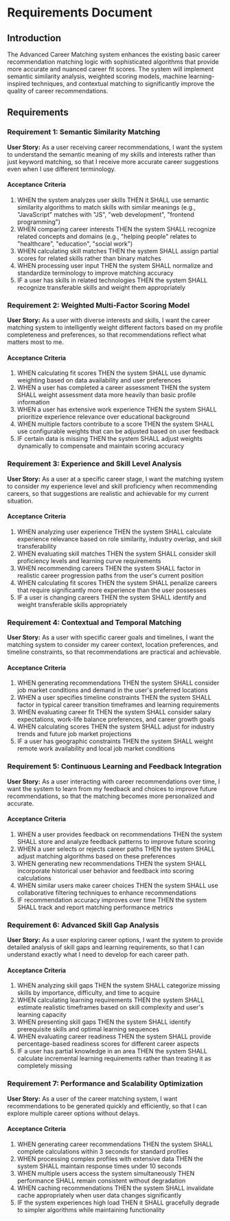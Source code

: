 # Requirements Document

## Introduction

The Advanced Career Matching system enhances the existing basic career recommendation matching logic with sophisticated algorithms that provide more accurate and nuanced career fit scores. The system will implement semantic similarity analysis, weighted scoring models, machine learning-inspired techniques, and contextual matching to significantly improve the quality of career recommendations.

## Requirements

### Requirement 1: Semantic Similarity Matching

**User Story:** As a user receiving career recommendations, I want the system to understand the semantic meaning of my skills and interests rather than just keyword matching, so that I receive more accurate career suggestions even when I use different terminology.

#### Acceptance Criteria

1. WHEN the system analyzes user skills THEN it SHALL use semantic similarity algorithms to match skills with similar meanings (e.g., "JavaScript" matches with "JS", "web development", "frontend programming")
2. WHEN comparing career interests THEN the system SHALL recognize related concepts and domains (e.g., "helping people" relates to "healthcare", "education", "social work")
3. WHEN calculating skill matches THEN the system SHALL assign partial scores for related skills rather than binary matches
4. WHEN processing user input THEN the system SHALL normalize and standardize terminology to improve matching accuracy
5. IF a user has skills in related technologies THEN the system SHALL recognize transferable skills and weight them appropriately

### Requirement 2: Weighted Multi-Factor Scoring Model

**User Story:** As a user with diverse interests and skills, I want the career matching system to intelligently weight different factors based on my profile completeness and preferences, so that recommendations reflect what matters most to me.

#### Acceptance Criteria

1. WHEN calculating fit scores THEN the system SHALL use dynamic weighting based on data availability and user preferences
2. WHEN a user has completed a career assessment THEN the system SHALL weight assessment data more heavily than basic profile information
3. WHEN a user has extensive work experience THEN the system SHALL prioritize experience relevance over educational background
4. WHEN multiple factors contribute to a score THEN the system SHALL use configurable weights that can be adjusted based on user feedback
5. IF certain data is missing THEN the system SHALL adjust weights dynamically to compensate and maintain scoring accuracy

### Requirement 3: Experience and Skill Level Analysis

**User Story:** As a user at a specific career stage, I want the matching system to consider my experience level and skill proficiency when recommending careers, so that suggestions are realistic and achievable for my current situation.

#### Acceptance Criteria

1. WHEN analyzing user experience THEN the system SHALL calculate experience relevance based on role similarity, industry overlap, and skill transferability
2. WHEN evaluating skill matches THEN the system SHALL consider skill proficiency levels and learning curve requirements
3. WHEN recommending careers THEN the system SHALL factor in realistic career progression paths from the user's current position
4. WHEN calculating fit scores THEN the system SHALL penalize careers that require significantly more experience than the user possesses
5. IF a user is changing careers THEN the system SHALL identify and weight transferable skills appropriately

### Requirement 4: Contextual and Temporal Matching

**User Story:** As a user with specific career goals and timelines, I want the matching system to consider my career context, location preferences, and timeline constraints, so that recommendations are practical and achievable.

#### Acceptance Criteria

1. WHEN generating recommendations THEN the system SHALL consider job market conditions and demand in the user's preferred locations
2. WHEN a user specifies timeline constraints THEN the system SHALL factor in typical career transition timeframes and learning requirements
3. WHEN evaluating career fit THEN the system SHALL consider salary expectations, work-life balance preferences, and career growth goals
4. WHEN calculating scores THEN the system SHALL adjust for industry trends and future job market projections
5. IF a user has geographic constraints THEN the system SHALL weight remote work availability and local job market conditions

### Requirement 5: Continuous Learning and Feedback Integration

**User Story:** As a user interacting with career recommendations over time, I want the system to learn from my feedback and choices to improve future recommendations, so that the matching becomes more personalized and accurate.

#### Acceptance Criteria

1. WHEN a user provides feedback on recommendations THEN the system SHALL store and analyze feedback patterns to improve future scoring
2. WHEN a user selects or rejects career paths THEN the system SHALL adjust matching algorithms based on these preferences
3. WHEN generating new recommendations THEN the system SHALL incorporate historical user behavior and feedback into scoring calculations
4. WHEN similar users make career choices THEN the system SHALL use collaborative filtering techniques to enhance recommendations
5. IF recommendation accuracy improves over time THEN the system SHALL track and report matching performance metrics

### Requirement 6: Advanced Skill Gap Analysis

**User Story:** As a user exploring career options, I want the system to provide detailed analysis of skill gaps and learning requirements, so that I can understand exactly what I need to develop for each career path.

#### Acceptance Criteria

1. WHEN analyzing skill gaps THEN the system SHALL categorize missing skills by importance, difficulty, and time to acquire
2. WHEN calculating learning requirements THEN the system SHALL estimate realistic timeframes based on skill complexity and user's learning capacity
3. WHEN presenting skill gaps THEN the system SHALL identify prerequisite skills and optimal learning sequences
4. WHEN evaluating career readiness THEN the system SHALL provide percentage-based readiness scores for different career aspects
5. IF a user has partial knowledge in an area THEN the system SHALL calculate incremental learning requirements rather than treating it as completely missing

### Requirement 7: Performance and Scalability Optimization

**User Story:** As a user of the career matching system, I want recommendations to be generated quickly and efficiently, so that I can explore multiple career options without delays.

#### Acceptance Criteria

1. WHEN generating career recommendations THEN the system SHALL complete calculations within 3 seconds for standard profiles
2. WHEN processing complex profiles with extensive data THEN the system SHALL maintain response times under 10 seconds
3. WHEN multiple users access the system simultaneously THEN performance SHALL remain consistent without degradation
4. WHEN caching recommendations THEN the system SHALL invalidate cache appropriately when user data changes significantly
5. IF the system experiences high load THEN it SHALL gracefully degrade to simpler algorithms while maintaining functionality